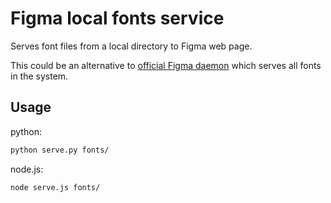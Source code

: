 Figma local fonts service
==

Serves font files from a local directory to Figma web page.

This could be an alternative to [official Figma daemon][DAEMON] which serves all fonts in the system.

[DAEMON]: https://help.figma.com/hc/en-us/articles/360039956894-Access-local-fonts-on-your-computer


Usage
--

python:
```sh
python serve.py fonts/
```

node.js:
```sh
node serve.js fonts/
```
